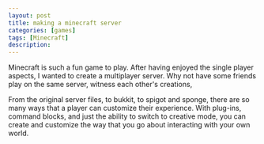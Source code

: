 ```yaml
---
layout: post
title: making a minecraft server
categories: [games]
tags: [Minecraft]
description: 
---
```


Minecraft is such a fun game to play. After having enjoyed the single player aspects, I wanted to create a multiplayer server. Why not have some friends play on the same server, witness each other's creations, 

From the original server files, to bukkit, to spigot and sponge, there are so many ways that a player can customize their experience. With plug-ins, command blocks, and just the ability to switch to creative mode, you can create and customize the way that you go about interacting with your own world.